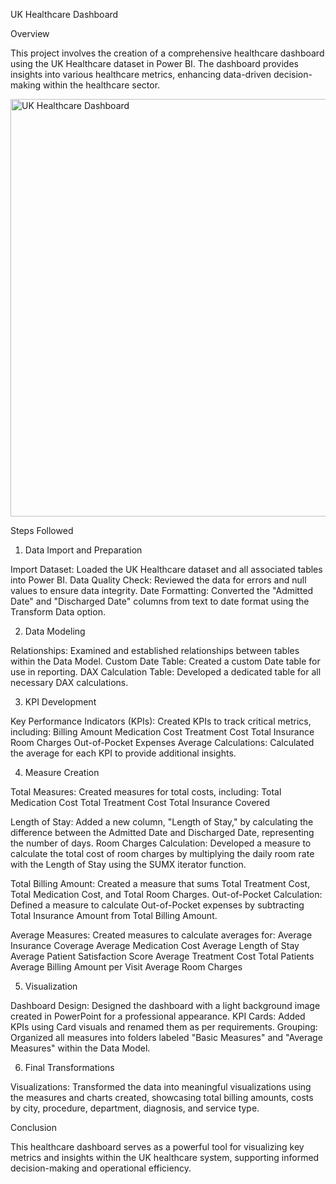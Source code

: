 UK Healthcare Dashboard

Overview

This project involves the creation of a comprehensive healthcare dashboard using the UK Healthcare dataset in Power BI. The dashboard provides insights into various healthcare metrics, enhancing data-driven decision-making within the healthcare sector.

<img width="668" alt="UK Healthcare Dashboard" src="https://github.com/user-attachments/assets/00b03e6a-54ef-4189-b032-8d1da3648b42">

Steps Followed

1. Data Import and Preparation

Import Dataset: Loaded the UK Healthcare dataset and all associated tables into Power BI.
Data Quality Check: Reviewed the data for errors and null values to ensure data integrity.
Date Formatting: Converted the "Admitted Date" and "Discharged Date" columns from text to date format using the Transform Data option.

2. Data Modeling

Relationships: Examined and established relationships between tables within the Data Model.
Custom Date Table: Created a custom Date table for use in reporting.
DAX Calculation Table: Developed a dedicated table for all necessary DAX calculations.

3. KPI Development

Key Performance Indicators (KPIs): Created KPIs to track critical metrics, including:
Billing Amount
Medication Cost
Treatment Cost
Total Insurance
Room Charges
Out-of-Pocket Expenses
Average Calculations: Calculated the average for each KPI to provide additional insights.

4. Measure Creation

Total Measures: Created measures for total costs, including:
Total Medication Cost
Total Treatment Cost
Total Insurance Covered

Length of Stay: Added a new column, "Length of Stay," by calculating the difference between the Admitted Date and Discharged Date, representing the number of days.
Room Charges Calculation: Developed a measure to calculate the total cost of room charges by multiplying the daily room rate with the Length of Stay using the SUMX iterator function.

Total Billing Amount: Created a measure that sums Total Treatment Cost, Total Medication Cost, and Total Room Charges.
Out-of-Pocket Calculation: Defined a measure to calculate Out-of-Pocket expenses by subtracting Total Insurance Amount from Total Billing Amount.

Average Measures: Created measures to calculate averages for:
Average Insurance Coverage
Average Medication Cost
Average Length of Stay
Average Patient Satisfaction Score
Average Treatment Cost
Total Patients
Average Billing Amount per Visit
Average Room Charges

5. Visualization

Dashboard Design: Designed the dashboard with a light background image created in PowerPoint for a professional appearance.
KPI Cards: Added KPIs using Card visuals and renamed them as per requirements.
Grouping: Organized all measures into folders labeled "Basic Measures" and "Average Measures" within the Data Model.

6. Final Transformations

Visualizations: Transformed the data into meaningful visualizations using the measures and charts created, showcasing total billing amounts, costs by city, procedure, department, diagnosis, and service type.

Conclusion

This healthcare dashboard serves as a powerful tool for visualizing key metrics and insights within the UK healthcare system, supporting informed decision-making and operational efficiency.
